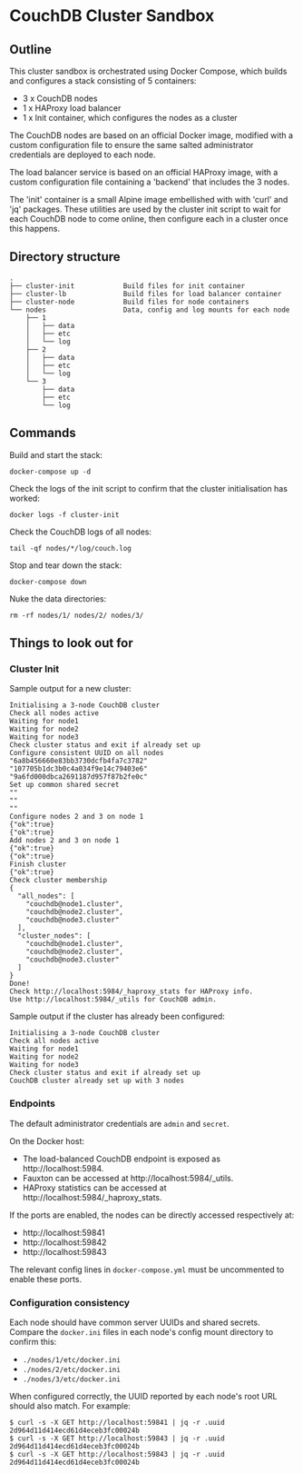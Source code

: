 # CouchDB Cluster Sandbox

## Outline

This cluster sandbox is orchestrated using Docker Compose, which builds and
configures a stack consisting of 5 containers:

* 3 x CouchDB nodes
* 1 x HAProxy load balancer
* 1 x Init container, which configures the nodes as a cluster

The CouchDB nodes are based on an official Docker image, modified with a custom
configuration file to ensure the same salted administrator credentials are
deployed to each node.

The load balancer service is based on an official HAProxy image, with a custom
configuration file containing a 'backend' that includes the 3 nodes.

The 'init' container is a small Alpine image embellished with with 'curl' and
'jq' packages. These utilities are used by the cluster init script to wait
for each CouchDB node to come online, then configure each in a cluster
once this happens.

## Directory structure

```text
.
├── cluster-init            Build files for init container
├── cluster-lb              Build files for load balancer container
├── cluster-node            Build files for node containers
└── nodes                   Data, config and log mounts for each node
    ├── 1
    │   ├── data
    │   ├── etc
    │   └── log
    ├── 2
    │   ├── data
    │   ├── etc
    │   └── log
    └── 3
        ├── data
        ├── etc
        └── log
```

## Commands

Build and start the stack:

```console
docker-compose up -d
```

Check the logs of the init script to confirm that the cluster initialisation
has worked:

```console
docker logs -f cluster-init
```

Check the CouchDB logs of all nodes:

```console
tail -qf nodes/*/log/couch.log
```

Stop and tear down the stack:

```console
docker-compose down
```

Nuke the data directories:

```console
rm -rf nodes/1/ nodes/2/ nodes/3/
```

## Things to look out for

### Cluster Init

Sample output for a new cluster:

```console
Initialising a 3-node CouchDB cluster
Check all nodes active
Waiting for node1
Waiting for node2
Waiting for node3
Check cluster status and exit if already set up
Configure consistent UUID on all nodes
"6a8b456660e83bb3730dcfb4fa7c3782"
"107705b1dc3b0c4a034f9e14c79403e6"
"9a6fd000dbca2691187d957f87b2fe0c"
Set up common shared secret
""
""
""
Configure nodes 2 and 3 on node 1
{"ok":true}
{"ok":true}
Add nodes 2 and 3 on node 1
{"ok":true}
{"ok":true}
Finish cluster
{"ok":true}
Check cluster membership
{
  "all_nodes": [
    "couchdb@node1.cluster",
    "couchdb@node2.cluster",
    "couchdb@node3.cluster"
  ],
  "cluster_nodes": [
    "couchdb@node1.cluster",
    "couchdb@node2.cluster",
    "couchdb@node3.cluster"
  ]
}
Done!
Check http://localhost:5984/_haproxy_stats for HAProxy info.
Use http://localhost:5984/_utils for CouchDB admin.
```

Sample output if the cluster has already been configured:

```console
Initialising a 3-node CouchDB cluster
Check all nodes active
Waiting for node1
Waiting for node2
Waiting for node3
Check cluster status and exit if already set up
CouchDB cluster already set up with 3 nodes
```

### Endpoints

The default administrator credentials are `admin` and `secret`.

On the Docker host:

* The load-balanced CouchDB endpoint is exposed as http://localhost:5984.
* Fauxton can be accessed at http://localhost:5984/_utils.
* HAProxy statistics can be accessed at http://localhost:5984/_haproxy_stats.

If the ports are enabled, the nodes can be directly accessed respectively at:

* http://localhost:59841
* http://localhost:59842
* http://localhost:59843

The relevant config lines in `docker-compose.yml` must be uncommented to enable
these ports.

### Configuration consistency

Each node should have common server UUIDs and shared secrets. Compare the
`docker.ini` files in each node's config mount directory to confirm this:

* `./nodes/1/etc/docker.ini`
* `./nodes/2/etc/docker.ini`
* `./nodes/3/etc/docker.ini`

When configured correctly, the UUID reported by each node's root URL should
also match. For example:

```console
$ curl -s -X GET http://localhost:59841 | jq -r .uuid
2d964d11d414ecd61d4eceb3fc00024b
$ curl -s -X GET http://localhost:59843 | jq -r .uuid
2d964d11d414ecd61d4eceb3fc00024b
$ curl -s -X GET http://localhost:59843 | jq -r .uuid
2d964d11d414ecd61d4eceb3fc00024b
```